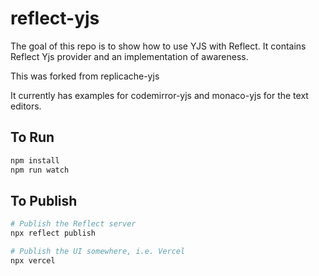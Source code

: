 # reflect-yjs

The goal of this repo is to show how to use YJS with Reflect. It contains Reflect Yjs provider and an implementation of awareness.

This was forked from replicache-yjs

It currently has examples for codemirror-yjs and monaco-yjs for the text editors.

## To Run

```bash
npm install
npm run watch
```

## To Publish

```bash
# Publish the Reflect server
npx reflect publish

# Publish the UI somewhere, i.e. Vercel
npx vercel
```
